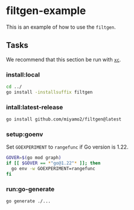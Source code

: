# filtgen-example

This is an example of how to use the `filtgen`.

## Tasks

We recommend that this section be run with [`xc`](https://github.com/joerdav/xc).

### install:local

```sh
cd ../
go install -installsuffix filtgen
```

### intall:latest-release

```sh
go install github.com/miyamo2/filtgen@latest
```

### setup:goenv

Set `GOEXPERIMENT` to `rangefunc` if Go version is 1.22.

```sh
GOVER=$(go mod graph)
if [[ $GOVER == *"go@1.22"* ]]; then
  go env -w GOEXPERIMENT=rangefunc
fi
```

### run:go-generate

```sh
go generate ./...
```
